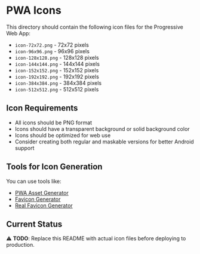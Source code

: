 # PWA Icons

This directory should contain the following icon files for the Progressive Web App:

- `icon-72x72.png` - 72x72 pixels
- `icon-96x96.png` - 96x96 pixels  
- `icon-128x128.png` - 128x128 pixels
- `icon-144x144.png` - 144x144 pixels
- `icon-152x152.png` - 152x152 pixels
- `icon-192x192.png` - 192x192 pixels
- `icon-384x384.png` - 384x384 pixels
- `icon-512x512.png` - 512x512 pixels

## Icon Requirements

- All icons should be PNG format
- Icons should have a transparent background or solid background color
- Icons should be optimized for web use
- Consider creating both regular and maskable versions for better Android support

## Tools for Icon Generation

You can use tools like:
- [PWA Asset Generator](https://github.com/pwa-builder/PWABuilder/tree/main/packages/pwa-asset-generator)
- [Favicon Generator](https://favicon.io/)
- [Real Favicon Generator](https://realfavicongenerator.net/)

## Current Status

⚠️ **TODO**: Replace this README with actual icon files before deploying to production.
